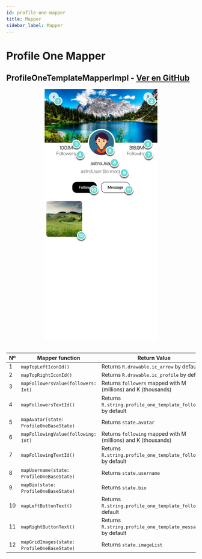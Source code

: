 ```yaml
---
id: profile-one-mapper
title: Mapper
sidebar_label: Mapper
---
```


# Profile One Mapper

## ProfileOneTemplateMapperImpl - [Ver en GitHub](https://github.com/devaro95/ax-templates/blob/main/core/src/main/java/com/axtemplates/core/template/profile/profileone/presentation/mapper/ProfileOneTemplateMapperImpl.kt)



<center>
  <img src="/img/sample-template.png" alt="Captura" width="300" />
</center>
<br />

| Nº  | Mapper function                                         | Return Value                                                                |
|-----|--------------------------------------------------|-----------------------------------------------------------------------------|
| 1   | `mapTopLeftIconId()`                             | Returns `R.drawable.ic_arrow` by default                                   |
| 2   | `mapTopRightIconId()`                            | Returns `R.drawable.ic_profile` by default                                 |
| 3   | `mapFollowersValue(followers: Int)`              | Returns `followers` mapped with M (millions) and K (thousands)             |
| 4   | `mapFollowersTextId()`                           | Returns `R.string.profile_one_template_followers` by default               |
| 5   | `mapAvatar(state: ProfileOneBaseState)`          | Returns `state.avatar`                                                     |
| 6   | `mapFollowingValue(following: Int)`              | Returns `following` mapped with M (millions) and K (thousands)             |
| 7   | `mapFollowingTextId()`                           | Returns `R.string.profile_one_template_following` by default               |
| 8   | `mapUsername(state: ProfileOneBaseState)`        | Returns `state.username`                                                   |
| 9   | `mapBio(state: ProfileOneBaseState)`             | Returns `state.bio`                                                        |
| 10  | `mapLeftButtonText()`                            | Returns `R.string.profile_one_template_follow` by default                  |
| 11  | `mapRightButtonText()`                           | Returns `R.string.profile_one_template_message` by default                 |
| 12  | `mapGridImages(state: ProfileOneBaseState)`      | Returns `state.imageList`                                                  |

